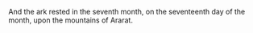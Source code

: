And the ark rested in the seventh month, on the seventeenth day of the month, upon the mountains of Ararat.
